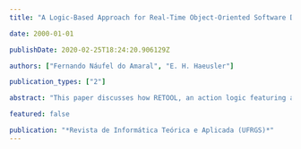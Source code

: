 ```yaml
---
title: "A Logic-Based Approach for Real-Time Object-Oriented Software Development"

date: 2000-01-01

publishDate: 2020-02-25T18:24:20.906129Z

authors: ["Fernando Náufel do Amaral", "E. H. Haeusler"]

publication_types: ["2"]

abstract: "This paper discusses how RETOOL, an action logic featuring an operator that expresses necessary conditions, postconditions and time bounds of actions, can be combined with MTL, a linear-time temporal logic with time-bounded operators, to reason about general properties of timed transition systems, an abstract model for the behavior of objects in a real-time, object-oriented software system. The parallel composition of such objects, which can be modeled as a colimit in the category of RETOOL theories, is also discussed."

featured: false

publication: "*Revista de Informática Teórica e Aplicada (UFRGS)*"
---
```


